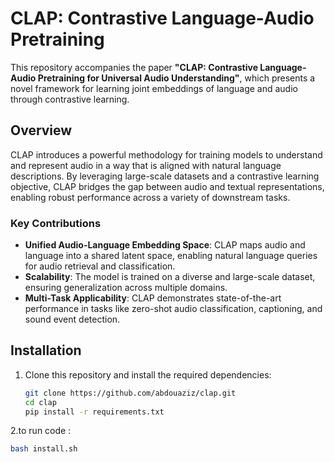 # CLAP: Contrastive Language-Audio Pretraining  

This repository accompanies the paper **"CLAP: Contrastive Language-Audio Pretraining for Universal Audio Understanding"**, which presents a novel framework for learning joint embeddings of language and audio through contrastive learning.  

## Overview  

CLAP introduces a powerful methodology for training models to understand and represent audio in a way that is aligned with natural language descriptions. By leveraging large-scale datasets and a contrastive learning objective, CLAP bridges the gap between audio and textual representations, enabling robust performance across a variety of downstream tasks.  

### Key Contributions  
- **Unified Audio-Language Embedding Space**: CLAP maps audio and language into a shared latent space, enabling natural language queries for audio retrieval and classification.  
- **Scalability**: The model is trained on a diverse and large-scale dataset, ensuring generalization across multiple domains.  
- **Multi-Task Applicability**: CLAP demonstrates state-of-the-art performance in tasks like zero-shot audio classification, captioning, and sound event detection.  


## Installation  

1. Clone this repository and install the required dependencies: 
   ```bash
   git clone https://github.com/abdouaziz/clap.git
   cd clap
   pip install -r requirements.txt
   ```

2.to run code :
   ```bash
   bash install.sh
   ```

